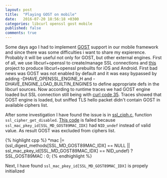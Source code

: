 ```yaml
---
layout: post
title:  "Playing GOST on mobile"
date:   2016-07-20 18:56:18 +0300
categories: libcurl openssl gost mobile
published: false
comments: true
---
```


Some days ago I had to implement [GOST] support in our mobile framework and since there was some difficulties i want to share my expierence. Probably it will be useful not only for GOST, but other external engines. First of all, we use libcurl+openssl to create/manage SSL connections and [this] project to produce libcurl+openssl prebuilts for iOS and Android. First bad news was GOST was not enabled by default and it was easy bypassed by adding -DHAVE_OPENSSL_ENGINE_H and -DHAVE_ENGINE_LOAD_BUILTIN_ENGINES to define appropriate defs in the libcurl sources. Now according to runtime traces we had GOST engine loaded but SSL connection still being with [curl code 35]. Traces showed that GOST engine is loaded, but sniffed TLS hello packet didn't contain GOST in available ciphers list. 

After some investigation I have found the issue is in [ssl_ciph.c], function `ssl_cipher_get_disabled`. [This code] is failed because `ssl_mac_pkey_id[SSL_MD_GOST89MAC_IDX]` had `NID_undef` instead of valid value. As result GOST was excluded from ciphers list.

{% highlight cpp %}
    *mac |= (ssl_digest_methods[SSL_MD_GOST89MAC_IDX] == NULL
             || ssl_mac_pkey_id[SSL_MD_GOST89MAC_IDX] ==
             NID_undef) ? SSL_GOST89MAC : 0;
{% endhighlight %}

Next, I have found `ssl_mac_pkey_id[SSL_MD_GOST89MAC_IDX]` is propely initialized 

[GOST]: https://en.wikipedia.org/wiki/GOST 
[this]: https://github.com/gcesarmza/curl-android-ios
[curl code 35]: https://curl.haxx.se/libcurl/c/libcurl-errors.html#CURLESSLCONNECTERROR
[ssl_ciph.c]: https://github.com/openssl/openssl/blob/57ac73fb5d0a878f282cbcd9e7951c77fdc59e3c/ssl/ssl_ciph.c#L699
[This code]: https://github.com/openssl/openssl/blob/57ac73fb5d0a878f282cbcd9e7951c77fdc59e3c/ssl/ssl_ciph.c#L789